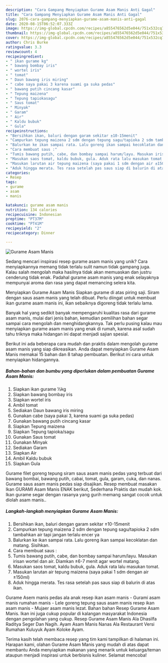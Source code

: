 ```yaml
---
description: "Cara Gampang Menyiapkan Gurame Asam Manis Anti Gagal"
title: "Cara Gampang Menyiapkan Gurame Asam Manis Anti Gagal"
slug: 2076-cara-gampang-menyiapkan-gurame-asam-manis-anti-gagal
date: 2020-08-15T06:52:07.333Z
image: https://img-global.cpcdn.com/recipes/a855476562d5e044/751x532cq70/gurame-asam-manis-foto-resep-utama.jpg
thumbnail: https://img-global.cpcdn.com/recipes/a855476562d5e044/751x532cq70/gurame-asam-manis-foto-resep-utama.jpg
cover: https://img-global.cpcdn.com/recipes/a855476562d5e044/751x532cq70/gurame-asam-manis-foto-resep-utama.jpg
author: Chris Burke
ratingvalue: 3.3
reviewcount: 4
recipeingredient:
- " ikan gurame kg"
- " bawang bombay iris"
- " wortel iris"
- " tomat"
- " Daun bawang iris miring"
- " cabe saya pakai 3 karena suami ga suka pedas"
- " bawang putih cincang kasar"
- " Tepung maizena"
- " Tepung tapiokasagu"
- " Saus tomat"
- " Minyak"
- " Garam"
- " Air"
- " Kaldu bubuk"
- " Gula"
recipeinstructions:
- "Bersihkan ikan, baluri dengan garam sekitar ±10-15menit"
- "Campurkan tepung maizena 2 sdm dengan tepung sagu/tapioka 2 sdm tambahkan air tapi jangan terlalu encer ya"
- "Balurkan ke ikan sampai rata. Lalu goreng ikan sampai kecoklatan dan matang. Sisihkan."
- "Cara membuat saus :"
- "Tumis bawang putih, cabe, dan bombay sampai harum/layu. Masukan irisan wortel dan air. Diamkan ±6-7 menit agar wortel matang."
- "Masukan saos tomat, kaldu bubuk, gula. Aduk rata lalu masukan tomat."
- "Masukan larutan air tepung maizena (saya pakai 1 sdm dengan air ±150ml)"
- "Aduk hingga merata. Tes rasa setelah pas saus siap di balurin di atas ikan."
categories:
- Resep
tags:
- gurame
- asam
- manis

katakunci: gurame asam manis 
nutrition: 134 calories
recipecuisine: Indonesian
preptime: "PT37M"
cooktime: "PT41M"
recipeyield: "2"
recipecategory: Dinner

---
```



![Gurame Asam Manis](https://img-global.cpcdn.com/recipes/a855476562d5e044/751x532cq70/gurame-asam-manis-foto-resep-utama.jpg)

Sedang mencari inspirasi resep gurame asam manis yang unik? Cara menyiapkannya memang tidak terlalu sulit namun tidak gampang juga. Kalau salah mengolah maka hasilnya tidak akan memuaskan dan justru cenderung tidak enak. Padahal gurame asam manis yang enak selayaknya mempunyai aroma dan rasa yang dapat memancing selera kita.

Menyiapkan Gurame Asam Manis Siapkan gurame di atas piring saji. Siram dengan saus asam manis yang telah dibuat. Perlu diingat untuk membuat ikan gurame asam manis ini, ikan sebaiknya digoreng tidak terlalu lama.

Banyak hal yang sedikit banyak mempengaruhi kualitas rasa dari gurame asam manis, mulai dari jenis bahan, kemudian pemilihan bahan segar sampai cara mengolah dan menghidangkannya. Tak perlu pusing kalau mau menyiapkan gurame asam manis yang enak di rumah, karena asal sudah tahu triknya maka hidangan ini dapat menjadi sajian spesial.


Berikut ini ada beberapa cara mudah dan praktis dalam mengolah gurame asam manis yang siap dikreasikan. Anda dapat menyiapkan Gurame Asam Manis memakai 15 bahan dan 8 tahap pembuatan. Berikut ini cara untuk menyiapkan hidangannya.

<!--inarticleads1-->

##### Bahan-bahan dan bumbu yang diperlukan dalam pembuatan Gurame Asam Manis:

1. Siapkan  ikan gurame ½kg
1. Siapkan  bawang bombay iris
1. Siapkan  wortel iris
1. Ambil  tomat
1. Sediakan  Daun bawang iris miring
1. Gunakan  cabe (saya pakai 3, karena suami ga suka pedas)
1. Gunakan  bawang putih cincang kasar
1. Siapkan  Tepung maizena
1. Siapkan  Tepung tapioka/sagu
1. Gunakan  Saus tomat
1. Gunakan  Minyak
1. Sediakan  Garam
1. Siapkan  Air
1. Ambil  Kaldu bubuk
1. Siapkan  Gula


Gurame filet goreng tepung siram saus asam manis pedas yang terbuat dari bawang bombai, bawang putih, cabai, tomat, gula, garam, cuka, dan nanas. Gurame saus asam manis pedas siap disajikan. Resep membuat masakan Ikan GURAMI Asam Manis ENAK berikut, Sederhana Praktis dan mudah kok. Ikan gurame segar dengan rasanya yang gurih memang sangat cocok untuk diolah asam manis.. 

<!--inarticleads2-->

##### Langkah-langkah menyiapkan Gurame Asam Manis:

1. Bersihkan ikan, baluri dengan garam sekitar ±10-15menit
1. Campurkan tepung maizena 2 sdm dengan tepung sagu/tapioka 2 sdm tambahkan air tapi jangan terlalu encer ya
1. Balurkan ke ikan sampai rata. Lalu goreng ikan sampai kecoklatan dan matang. Sisihkan.
1. Cara membuat saus :
1. Tumis bawang putih, cabe, dan bombay sampai harum/layu. Masukan irisan wortel dan air. Diamkan ±6-7 menit agar wortel matang.
1. Masukan saos tomat, kaldu bubuk, gula. Aduk rata lalu masukan tomat.
1. Masukan larutan air tepung maizena (saya pakai 1 sdm dengan air ±150ml)
1. Aduk hingga merata. Tes rasa setelah pas saus siap di balurin di atas ikan.


Gurame Asem manis pedas ala anak resep ikan asam manis - Gurami asam manis rumahan manis - Lele goreng tepung saus asam manis resep ikan asam manis - Mujaer asam manis lezat. Bahan bahan Resep Gurame Asam Manis. Ikan ini juga cukup popular di kalangan masyarakat Indonesia dengan pengolahan yang cukup. Resep Gurame Asam Manis Ala Dhasilfa Raditya Seger Dan Nagih. Ayam Asam Manis Nanas Ala Restaurant Versi Rumahan Kuluyuk Ayam Koloke Ayam. 

Terima kasih telah membaca resep yang tim kami tampilkan di halaman ini. Harapan kami, olahan Gurame Asam Manis yang mudah di atas dapat membantu Anda menyiapkan makanan yang menarik untuk keluarga/teman ataupun menjadi inspirasi untuk berbisnis kuliner. Selamat mencoba!
